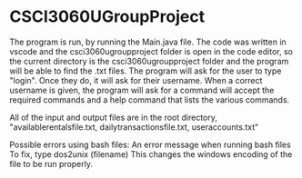 # CSCI3060UGroupProject
The program is run, by running the Main.java file. The code was written in vscode and the csci3060ugroupproject folder is open
in the code editor, so the current directory is the csci3060ugroupproject folder and the program will be able to find the .txt files. 
The program will ask for the user to type "login". Once they do, it will ask for their username. 
When a correct username is given, the program will ask for a command will accept the required commands and a help command
that lists the various commands. 

All of the input and output files are in the root directory, "availablerentalsfile.txt, dailytransactionsfile.txt, useraccounts.txt"

Possible errors using bash files: 
An error message when running bash files
To fix, type dos2unix (filename)
This changes the windows encoding of the file to be run properly. 